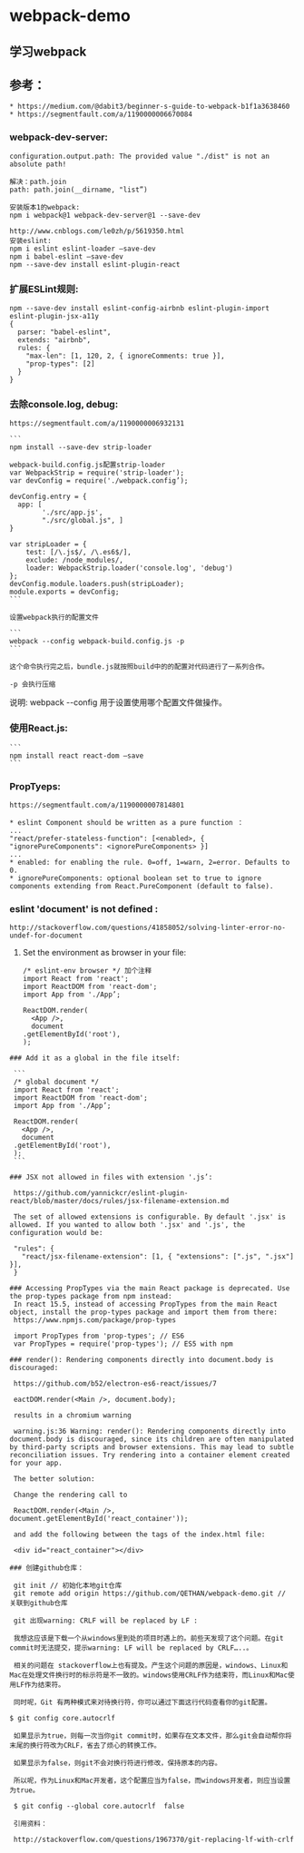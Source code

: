 # webpack-demo
## 学习webpack


## 参考：
    * https://medium.com/@dabit3/beginner-s-guide-to-webpack-b1f1a3638460
    * https://segmentfault.com/a/1190000006670084


### webpack-dev-server: 

    configuration.output.path: The provided value "./dist" is not an absolute path!

    解决：path.join 
    path: path.join(__dirname, "list”)

    安装版本1的webpack:
    npm i webpack@1 webpack-dev-server@1 --save-dev

    http://www.cnblogs.com/le0zh/p/5619350.html
    安装eslint:
    npm i eslint eslint-loader —save-dev
    npm i babel-eslint —save-dev
    npm --save-dev install eslint-plugin-react

### 扩展ESLint规则:
    npm --save-dev install eslint-config-airbnb eslint-plugin-import eslint-plugin-jsx-a11y
    { 
      parser: "babel-eslint",
      extends: "airbnb",
      rules: { 
        "max-len": [1, 120, 2, { ignoreComments: true }],
        "prop-types": [2] 
      }
    }

### 去除console.log, debug:

    https://segmentfault.com/a/1190000006932131

    ```
    npm install --save-dev strip-loader

    webpack-build.config.js配置strip-loader
    var WebpackStrip = require('strip-loader');
    var devConfig = require('./webpack.config’);

    devConfig.entry = {
      app: [
            './src/app.js',
            "./src/global.js", ]
    }

    var stripLoader = {
        test: [/\.js$/, /\.es6$/],
        exclude: /node_modules/,
        loader: WebpackStrip.loader('console.log', 'debug')
    };
    devConfig.module.loaders.push(stripLoader);
    module.exports = devConfig;
    ```

    设置webpack执行的配置文件

    ```
    webpack --config webpack-build.config.js -p
    ```

    这个命令执行完之后，bundle.js就按照build中的的配置对代码进行了一系列合作。

    -p 会执行压缩

说明: webpack --config 用于设置使用哪个配置文件做操作。


### 使用React.js:

    ```
    npm install react react-dom —save
    ```

### PropTyeps:

    https://segmentfault.com/a/1190000007814801

    * eslint Component should be written as a pure function ：
    ...
    "react/prefer-stateless-function": [<enabled>, { "ignorePureComponents": <ignorePureComponents> }]
    ...
    * enabled: for enabling the rule. 0=off, 1=warn, 2=error. Defaults to 0.
    * ignorePureComponents: optional boolean set to true to ignore components extending from React.PureComponent (default to false).

### eslint 'document' is not defined :

    http://stackoverflow.com/questions/41858052/solving-linter-error-no-undef-for-document

 1. Set the environment as browser in your file:
    ```
    /* eslint-env browser */ 加个注释
    import React from 'react';
    import ReactDOM from 'react-dom';
    import App from './App’;

    ReactDOM.render(
      <App />,
      document
    .getElementById('root'),
    );
   ```
### Add it as a global in the file itself:

    ```
    /* global document */
    import React from 'react';
    import ReactDOM from 'react-dom';
    import App from './App’;

    ReactDOM.render(
      <App />,
      document
    .getElementById('root'),
    );
    ```

### JSX not allowed in files with extension '.js’:

    https://github.com/yannickcr/eslint-plugin-react/blob/master/docs/rules/jsx-filename-extension.md

    The set of allowed extensions is configurable. By default '.jsx' is allowed. If you wanted to allow both '.jsx' and '.js', the configuration would be:

    "rules": {
      "react/jsx-filename-extension": [1, { "extensions": [".js", ".jsx"] }],
    }

### Accessing PropTypes via the main React package is deprecated. Use the prop-types package from npm instead:
    In react 15.5, instead of accessing PropTypes from the main React object, install the prop-types package and import them from there:
    https://www.npmjs.com/package/prop-types

    import PropTypes from 'prop-types'; // ES6 
    var PropTypes = require('prop-types'); // ES5 with npm 

### render(): Rendering components directly into document.body is discouraged:

    https://github.com/b52/electron-es6-react/issues/7

    eactDOM.render(<Main />, document.body);

    results in a chromium warning

    warning.js:36 Warning: render(): Rendering components directly into document.body is discouraged, since its children are often manipulated by third-party scripts and browser extensions. This may lead to subtle reconciliation issues. Try rendering into a container element created for your app.

    The better solution:

    Change the rendering call to

    ReactDOM.render(<Main />, document.getElementById('react_container'));

    and add the following between the tags of the index.html file:

    <div id="react_container"></div>

### 创建github仓库：

    git init // 初始化本地git仓库
    git remote add origin https://github.com/QETHAN/webpack-demo.git // 关联到github仓库

    git 出现warning: CRLF will be replaced by LF :

    我想这应该是下载一个从windows里到处的项目时遇上的。前些天发现了这个问题。在git commit时无法提交，提示warning: LF will be replaced by CRLF…..。

    相关的问题在 stackoverflow上也有提及。产生这个问题的原因是，windows、Linux和Mac在处理文件换行时的标示符是不一致的。windows使用CRLF作为结束符，而Linux和Mac使用LF作为结束符。

    同时呢，Git 有两种模式来对待换行符，你可以通过下面这行代码查看你的git配置。

  $ git config core.autocrlf

    如果显示为true，则每一次当你git commit时，如果存在文本文件，那么git会自动帮你将末尾的换行符改为CRLF，省去了烦心的转换工作。

    如果显示为false，则git不会对换行符进行修改，保持原本的内容。

    所以呢，作为Linux和Mac开发者，这个配置应当为false，而windows开发者，则应当设置为true。

    $ git config --global core.autocrlf  false

    引用资料：

    http://stackoverflow.com/questions/1967370/git-replacing-lf-with-crlf


